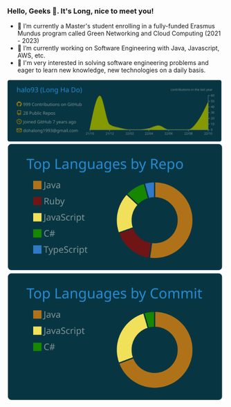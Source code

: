 ### Hello, Geeks 👋. It's Long, nice to meet you!
- 🌱 I’m currently a Master's student enrolling in a fully-funded Erasmus Mundus program called Green Networking and Cloud Computing (2021 - 2023) 
- 🔭 I’m currently working on Software Engineering with Java, Javascript, AWS, etc.
- 💬 I'm very interested in solving software engineering problems and eager to learn new knowledge, new technologies on a daily basis.

[![](https://raw.githubusercontent.com/halo93/halo93/master/profile-summary-card-output/solarized_dark/0-profile-details.svg)](https://github.com/vn7n24fzkq/github-profile-summary-cards)
[![](https://raw.githubusercontent.com/halo93/halo93/master/profile-summary-card-output/solarized_dark/1-repos-per-language.svg)](https://github.com/vn7n24fzkq/github-profile-summary-cards)
[![](https://raw.githubusercontent.com/halo93/halo93/master/profile-summary-card-output/solarized_dark/2-most-commit-language.svg)](https://github.com/vn7n24fzkq/github-profile-summary-cards)
<!--
**halo93/halo93** is a ✨ _special_ ✨ repository because its `README.md` (this file) appears on your GitHub profile.

Here are some ideas to get you started:

- 🔭 I’m currently working on ...
- 🌱 I’m currently learning ...
- 👯 I’m looking to collaborate on ...
- 🤔 I’m looking for help with ...
- 💬 Ask me about ...
- 📫 How to reach me: ...
- 😄 Pronouns: ...
- ⚡ Fun fact: ...
-->

